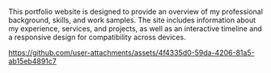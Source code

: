 This portfolio website is designed to provide an overview of my professional background, skills, and work samples. 
The site includes information about my experience, services, and projects, as well as an interactive timeline and a responsive design for compatibility across devices.





https://github.com/user-attachments/assets/4f4335d0-59da-4206-81a5-ab15eb4891c7

